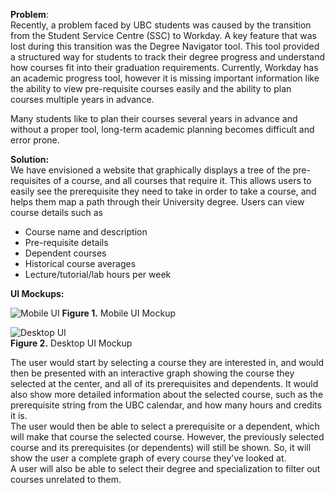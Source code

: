 **Problem**:  
Recently, a problem faced by UBC students was caused by the transition from the Student Service Centre (SSC) to Workday. A key feature that was lost during this transition was the Degree Navigator tool. This tool provided a structured way for students to track their degree progress and understand how courses fit into their graduation requirements. Currently, Workday has an academic progress tool, however it is missing important information like the ability to view pre-requisite courses easily and the ability to plan courses multiple years in advance.

Many students like to plan their courses several years in advance and without a proper tool, long-term academic planning becomes difficult and error prone.

**Solution:**  
We have envisioned a website that graphically displays a tree of the pre-requisites of a course, and all courses that require it. This allows users to easily see the prerequisite they need to take in order to take a course, and helps them map a path through their University degree. Users can view course details such as

* Course name and description  
* Pre-requisite details  
* Dependent courses   
* Historical course averages  
* Lecture/tutorial/lab hours per week

**UI Mockups:**

![Mobile UI](https://github.com/CPEN-221-2024/project-meriadoc-gradmap/blob/main/images/mobile_ui.png?raw=true)
**Figure 1\.** Mobile UI Mockup

![Desktop UI](https://github.com/CPEN-221-2024/project-meriadoc-gradmap/blob/main/images/desktop_ui.jpg?raw=true)   
**Figure 2\.** Desktop UI Mockup

The user would start by selecting a course they are interested in, and would then be presented with an interactive graph showing the course they selected at the center, and all of its prerequisites and dependents. It would also show more detailed information about the selected course, such as the prerequisite string from the UBC calendar, and how many hours and credits it is.   
The user would then be able to select a prerequisite or a dependent, which will make that course the selected course. However, the previously selected course and its prerequisites (or dependents) will still be shown. So, it will show the user a complete graph of every course they’ve looked at.  
A user will also be able to select their degree and specialization to filter out courses unrelated to them.

